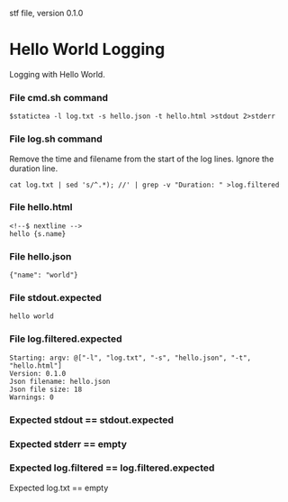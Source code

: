 stf file, version 0.1.0

# Hello World Logging

Logging with Hello World.

### File cmd.sh command

~~~
$statictea -l log.txt -s hello.json -t hello.html >stdout 2>stderr
~~~

### File log.sh command

Remove the time and filename from the start of the log lines.
Ignore the duration line.

~~~
cat log.txt | sed 's/^.*); //' | grep -v "Duration: " >log.filtered
~~~

### File hello.html

~~~
<!--$ nextline -->
hello {s.name}
~~~

### File hello.json

~~~
{"name": "world"}
~~~

### File stdout.expected

~~~
hello world
~~~

### File log.filtered.expected

~~~
Starting: argv: @["-l", "log.txt", "-s", "hello.json", "-t", "hello.html"]
Version: 0.1.0
Json filename: hello.json
Json file size: 18
Warnings: 0
~~~

### Expected stdout == stdout.expected
### Expected stderr == empty
### Expected log.filtered == log.filtered.expected
Expected log.txt == empty
